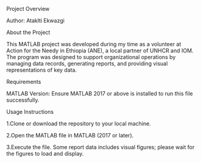 Project Overview

Author: Ataklti Ekwazgi

About the Project

This MATLAB project was developed during my time as a volunteer at Action for the Needy in Ethiopia (ANE), a local partner of UNHCR and IOM. The program was designed to support organizational operations by managing data records, generating reports, and providing visual representations of key data.

Requirements 

MATLAB Version: Ensure MATLAB 2017 or above is installed to run this file successfully.

Usage Instructions

1.Clone or download the repository to your local machine.

2.Open the MATLAB file in MATLAB (2017 or later).

3.Execute the file. Some report data includes visual figures; please wait for the figures to load and display.
